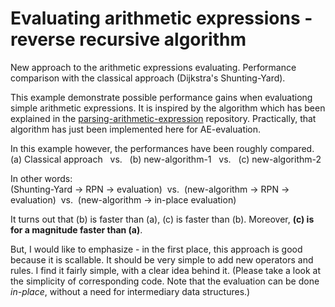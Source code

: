 # Evaluating arithmetic expressions - reverse recursive algorithm
New approach to the arithmetic expressions evaluating. Performance comparison with the classical approach (Dijkstra's Shunting-Yard).

This example demonstrate possible performance gains when evaluationg simple arithmetic expressions. It is inspired by the algorithm which has been explained in the <a href="https://github.com/sasamil/parsing-arithmetic-expression">parsing-arithmetic-expression</a> repository. Practically, that algorithm has just been implemented here for AE-evaluation.

In this example however, the performances have been roughly compared.<br>(a) Classical approach&nbsp;&nbsp;&nbsp;vs.&nbsp;&nbsp;&nbsp;(b) new-algorithm-1&nbsp;&nbsp;&nbsp;vs.&nbsp;&nbsp;&nbsp;(c) new-algorithm-2

In other words:<br>(Shunting-Yard -> RPN -> evaluation)&nbsp;&nbsp;vs.&nbsp;&nbsp;(new-algorithm -> RPN -> evaluation)&nbsp;&nbsp;vs.&nbsp;&nbsp;(new-algorithm -> in-place evaluation)

It turns out that (b) is faster than (a), (c) is faster than (b). Moreover, <strong>(c) is for a magnitude faster than (a)</strong>.

But, I would like to emphasize - in the first place, this approach is good because it is scallable. It should be very simple to add new operators and rules. I find it fairly simple, with a clear idea behind it. (Please take a look at the simplicity of corresponding code. Note that the evaluation can be done <i>in-place</i>, without a need for intermediary data structures.)
